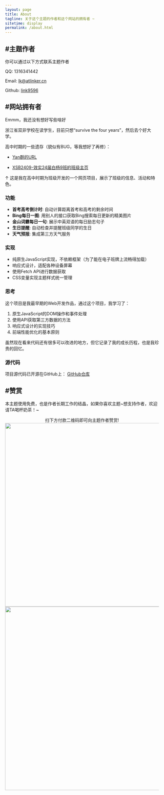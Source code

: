```yaml
---
layout: page
title: About
tagline: 关于这个主题的作者和这个网站的拥有者 ~
sitetime: display
permalink: /about.html
---
```


## #主题作者

你可以通过以下方式联系主题作者

QQ: 1316341442

Email: <a href="mailto:lk@atlinker.cn">lk@atlinker.cn</a>

Github: [link9596](https://github.com/link9596)

## #网站拥有者

Emmm，我还没有想好写些啥好  

浙江省双非学校在读学生，目前只想“survive the four years”，然后去个好大学。

高中时期的一些遗存（貌似有BUG，等我想好了再修）：

- [Yan群的URL](https://situchengxiang.github.io/pages/usefulurls.html)

- [XSB2409-效实24届白杨9班的班级主页](https://situchengxiang.github.io/pages/xsb2409.html)

↑ 这是我在高中时期为班级开发的一个网页项目，展示了班级的信息、活动和特色。

### 功能

- **首考高考倒计时**: 自动计算距离首考和高考的剩余时间
- **Bing每日一图**: 用别人的接口获取Bing搜索每日更新的精美图片
- **金山词霸每日一句**: 展示中英双语的每日励志句子
- **生日提醒**: 自动检查并提醒班级同学的生日
- **天气预报**: 集成第三方天气服务

### 实现

- 纯原生JavaScript实现，不依赖框架（为了能在电子班牌上流畅得加载）
- 响应式设计，适配各种设备屏幕
- 使用Fetch API进行数据获取
- CSS变量实现主题样式统一管理

### 思考

这个项目是我最早期的Web开发作品，通过这个项目，我学习了：

1. 原生JavaScript的DOM操作和事件处理
2. 使用API获取第三方数据的方法
3. 响应式设计的实现技巧
4. 前端性能优化的基本原则

虽然现在看来代码还有很多可以改进的地方，但它记录了我的成长历程，也是我珍贵的回忆。

### 源代码

项目源代码已开源在GitHub上：
[GitHub仓库](https://github.com/SituChengxiang/electronic-class-page)


## #赞赏

本主题使用免费，也是作者长期工作的结晶，如果你喜欢主题\~想支持作者，欢迎请TA喝杯奶茶！~

<center>扫下方付款二维码即可向主题作者赞赏!</center>


<img src="https://atlinker.cn/pay/wechat.png" width="600px" />
<img src="https://atlinker.cn/pay/apay.png" width="600px" />
